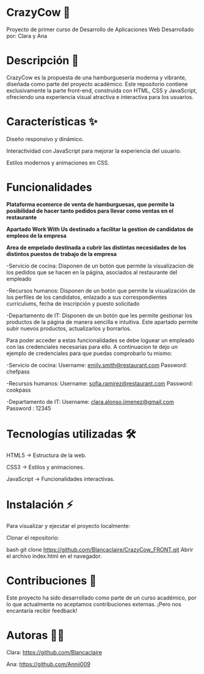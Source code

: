  # CrazyCow 🍔
Proyecto de primer curso de Desarrollo de Aplicaciones Web Desarrollado por: Clara y Ana

 # Descripción 📜
CrazyCow es la propuesta de una hamburguesería moderna y vibrante, diseñada como parte del proyecto académico. Este repositorio contiene exclusivamente la parte front-end, construida con HTML, CSS y JavaScript, ofreciendo una experiencia visual atractiva e interactiva para los usuarios.

 # Características ✨
Diseño responsivo y dinámico.

Interactividad con JavaScript para mejorar la experiencia del usuario.

Estilos modernos y animaciones en CSS.

# Funcionalidades 

<b>Plataforma ecomerce de venta de hamburguesas, que permite la posibilidad de hacer tanto pedidos para llevar como ventas en el restaurante

Apartado Work With Us destinado a facilitar la gestion de candidatos de empleos de la empresa

Area de empelado destinada a cubrir las distintas necesidades de los distintos puestos de trabajo de la empresa</b>

   -Servicio de cocina: Disponen de un botón que permite la visualizacion de los pedidos que se hacen en la página, asociados al restaurante del empleado
   
   -Recursos humanos: Disponen de un botón que permite la visualización de los perfiles de los candidatos, enlazado a sus correspondientes curriculums, fecha de inscripción y puesto solicitado
   
   -Departamento de IT: Disponen de un botón que les permite gestionar los productos de la página de manera sencilla e intuitiva. Este apartado permite subir nuevos productos, actualizarlos y borrarlos.

Para poder acceder a estas funcionalidades se debe loguear un empleado con las credenciales necesarias para ello. A continuacion te dejo un ejemplo de credenciales para que puedas comprobarlo tu mismo:

   -Servicio de cocina: Username: emily.smith@restaurant.com Password: chefpass
   
   -Recursos humanos: Username: sofia.ramirez@restaurant.com Password: cookpass
   
   -Departamento de IT: Username: clara.alonso.jimenez@gmail.com Password : 12345

# Tecnologías utilizadas 🛠️
HTML5 → Estructura de la web.

CSS3 → Estilos y animaciones.

JavaScript → Funcionalidades interactivas.

# Instalación ⚡
Para visualizar y ejecutar el proyecto localmente:

Clonar el repositorio:

bash
git clone https://github.com/Blancaclaire/CrazyCow_FRONT.git
Abrir el archivo index.html en el navegador.

# Contribuciones 📝
Este proyecto ha sido desarrollado como parte de un curso académico, por lo que actualmente no aceptamos contribuciones externas. ¡Pero nos encantaría recibir feedback!

# Autoras 👩‍💻
Clara: https://github.com/Blancaclaire

Ana: https://github.com/Annii009
